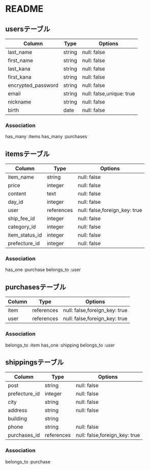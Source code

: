 # README
## usersテーブル
| Column             |Type    |Options                   |
|--------------------|--------|--------------------------|
| last_name          | string | null: false              |
| first_name         | string | null: false              |
| last_kana          | string | null: false              |
| first_kana         | string | null: false              |
| encrypted_password | string | null: false              |
| email              | string | null: false,unique: true |
| nickname           | string | null: false              |
| birth              | date   | null: false              |
### Association
has_many :items
has_many :purchases


## itemsテーブル
| Column         | Type       | Options                       |
|----------------|------------|-------------------------------|
| item_name      | string     | null: false                   |
| price          | integer    | null: false                   |
| content        | text       | null: false                   |
| day_id         | integer    | null: false                   |
| user           | references | null: false,foreign_key: true |
| ship_fee_id    | integer    | null: false                   |
| category_id    | integer    | null: false                   |
| item_status_id | integer    | null: false                   |
| prefecture_id  | integer    | null: false                   |
### Association
has_one :purchase
belongs_to :user

## purchasesテーブル
| Column  | Type       | Options                       |
|---------|------------|-------------------------------|
| item    | references | null: false,foreign_key: true |
| user    | references | null: false,foreign_key: true |
### Association
belongs_to :item
has_one :shipping
belongs_to :user

## shippingsテーブル
| Column        | Type         |Options                        |
|---------------|--------------|-------------------------------|
| post          | string       | null: false                   |
| prefecture_id | integer      | null: false                   |
| city          | string       | null: false                   |
| address       | string       | null: false                   |
| building      | string       |                               |
| phone         | string       | null: false                   |
| purchases_id  | references   | null: false,foreign_key: true |
### Association
belongs_to :purchase
